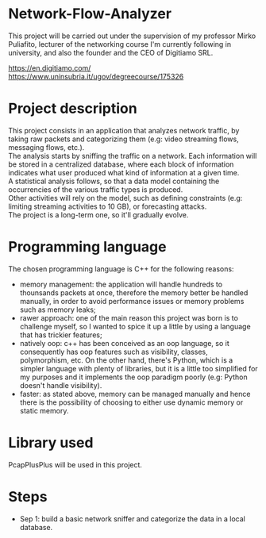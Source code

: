 # Network-Flow-Analyzer
This project will be carried out under the supervision of my professor Mirko Puliafito, lecturer of the networking course I'm currently following in university, and 
also the founder and the CEO of Digitiamo SRL.

https://en.digitiamo.com/                   
https://www.uninsubria.it/ugov/degreecourse/175326           

# Project description
This project consists in an application that analyzes network traffic, by taking raw packets and categorizing them (e.g: video streaming flows, messaging flows, etc.).   
The analysis starts by sniffing the traffic on a network. Each information will be stored in a centralized database, where each block of information indicates what user produced what kind of information at a given time.                      
A statistical analysis follows, so that a data model containing the occurrencies of the various traffic types is produced.   
Other activities will rely on the model, such as defining constraints (e.g: limiting streaming activities to 10 GB), or forecasting attacks.   
The project is a long-term one, so it'll gradually evolve.   

# Programming language
The chosen programming language is C++ for the following reasons:   
- memory management: the application will handle hundreds to thounsands packets at once, therefore the memory better be handled manually, in order to avoid performance issues or memory problems such as memory leaks;
- rawer approach: one of the main reason this project was born is to challenge myself, so I wanted to spice it up a little by using a language that has trickier features;
- natively oop: c++ has been conceived as an oop language, so it consequently has oop features such as visibility, classes, polymorphism, etc. On the other hand, there's Python, which is a simpler language with plenty of libraries, but it is a little too simplified for my purposes and it implements the oop paradigm poorly (e.g: Python doesn't handle visibility).
- faster: as stated above, memory can be managed manually and hence there is the possibility of choosing to either use dynamic memory or static memory.

# Library used
PcapPlusPlus will be used in this project.

# Steps
- Sep 1: build a basic network sniffer and categorize the data in a local database.
